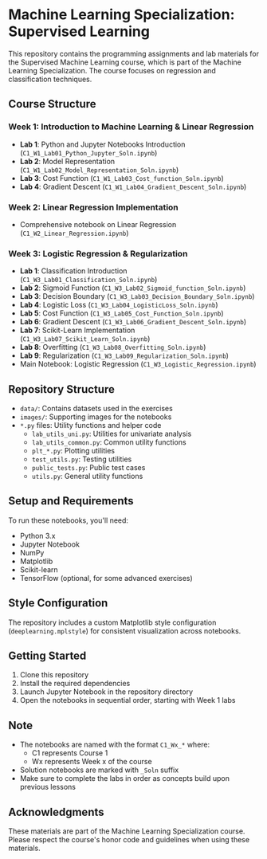 # Machine Learning Specialization: Supervised Learning

This repository contains the programming assignments and lab materials for the Supervised Machine Learning course, which is part of the Machine Learning Specialization. The course focuses on regression and classification techniques.

## Course Structure

### Week 1: Introduction to Machine Learning & Linear Regression
- **Lab 1**: Python and Jupyter Notebooks Introduction (`C1_W1_Lab01_Python_Jupyter_Soln.ipynb`)
- **Lab 2**: Model Representation (`C1_W1_Lab02_Model_Representation_Soln.ipynb`)
- **Lab 3**: Cost Function (`C1_W1_Lab03_Cost_function_Soln.ipynb`)
- **Lab 4**: Gradient Descent (`C1_W1_Lab04_Gradient_Descent_Soln.ipynb`)

### Week 2: Linear Regression Implementation
- Comprehensive notebook on Linear Regression (`C1_W2_Linear_Regression.ipynb`)

### Week 3: Logistic Regression & Regularization
- **Lab 1**: Classification Introduction (`C1_W3_Lab01_Classification_Soln.ipynb`)
- **Lab 2**: Sigmoid Function (`C1_W3_Lab02_Sigmoid_function_Soln.ipynb`)
- **Lab 3**: Decision Boundary (`C1_W3_Lab03_Decision_Boundary_Soln.ipynb`)
- **Lab 4**: Logistic Loss (`C1_W3_Lab04_LogisticLoss_Soln.ipynb`)
- **Lab 5**: Cost Function (`C1_W3_Lab05_Cost_Function_Soln.ipynb`)
- **Lab 6**: Gradient Descent (`C1_W3_Lab06_Gradient_Descent_Soln.ipynb`)
- **Lab 7**: Scikit-Learn Implementation (`C1_W3_Lab07_Scikit_Learn_Soln.ipynb`)
- **Lab 8**: Overfitting (`C1_W3_Lab08_Overfitting_Soln.ipynb`)
- **Lab 9**: Regularization (`C1_W3_Lab09_Regularization_Soln.ipynb`)
- Main Notebook: Logistic Regression (`C1_W3_Logistic_Regression.ipynb`)

## Repository Structure

- `data/`: Contains datasets used in the exercises
- `images/`: Supporting images for the notebooks
- `*.py` files: Utility functions and helper code
  - `lab_utils_uni.py`: Utilities for univariate analysis
  - `lab_utils_common.py`: Common utility functions
  - `plt_*.py`: Plotting utilities
  - `test_utils.py`: Testing utilities
  - `public_tests.py`: Public test cases
  - `utils.py`: General utility functions

## Setup and Requirements

To run these notebooks, you'll need:
- Python 3.x
- Jupyter Notebook
- NumPy
- Matplotlib
- Scikit-learn
- TensorFlow (optional, for some advanced exercises)

## Style Configuration

The repository includes a custom Matplotlib style configuration (`deeplearning.mplstyle`) for consistent visualization across notebooks.

## Getting Started

1. Clone this repository
2. Install the required dependencies
3. Launch Jupyter Notebook in the repository directory
4. Open the notebooks in sequential order, starting with Week 1 labs

## Note

- The notebooks are named with the format `C1_Wx_*` where:
  - C1 represents Course 1
  - Wx represents Week x of the course
- Solution notebooks are marked with `_Soln` suffix
- Make sure to complete the labs in order as concepts build upon previous lessons

## Acknowledgments

These materials are part of the Machine Learning Specialization course. Please respect the course's honor code and guidelines when using these materials. 